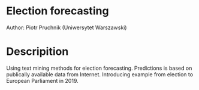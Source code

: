 # Election forecasting

Author: Piotr Pruchnik (Uniwersytet Warszawski)

# Descripition

Using text mining methods for election forecasting. Predictions is based on publically available data from Internet. Introducing example from election to European Parliament in 2019. 

